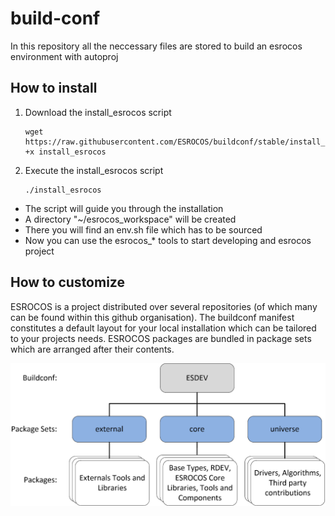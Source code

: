 # build-conf
In this repository all the neccessary files are stored to build an esrocos environment with autoproj

## How to install
1. Download the install_esrocos script
   ```
   wget https://raw.githubusercontent.com/ESROCOS/buildconf/stable/install_esrocos;chmod +x install_esrocos
   ```
2. Execute the install_esrocos script
   ```
   ./install_esrocos
   ```
  * The script will guide you through the installation 
  * A directory "~/esrocos_workspace" will be created 
  * There you will find an env.sh file which has to be sourced
  * Now you can use the esrocos_* tools to start developing and esrocos project
  
## How to customize

ESROCOS is a project distributed over several repositories (of which many can be found within this github organisation). The buildconf manifest constitutes a default layout for your local installation which can be tailored to your projects needs. ESROCOS packages are bundled in package sets which are arranged after their contents.

![Image of ESROCOS packages](images/esrocos_packages.png)
